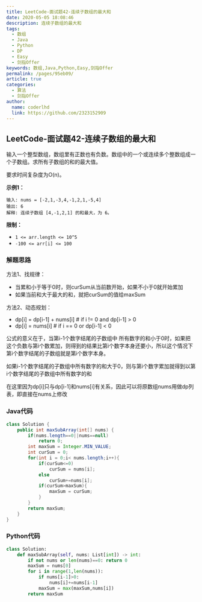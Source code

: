 ```yaml
---
title: LeetCode-面试题42-连续子数组的最大和
date: 2020-05-05 18:08:46
description: 连续子数组的最大和
tags: 
  - 数组
  - Java
  - Python
  - DP
  - Easy
  - 剑指Offer
keywords: 数组,Java,Python,Easy,剑指Offer
permalink: /pages/95eb09/
article: true
categories: 
  - 算法
  - 剑指Offer
author: 
  name: coderlhd
  link: https://github.com/2323152909
---
```


## LeetCode-面试题42-连续子数组的最大和 

输入一个整型数组，数组里有正数也有负数。数组中的一个或连续多个整数组成一个子数组。求所有子数组的和的最大值。

要求时间复杂度为O(n)。

 <!--more-->

**示例1：**

```
输入: nums = [-2,1,-3,4,-1,2,1,-5,4]
输出: 6
解释: 连续子数组 [4,-1,2,1] 的和最大，为 6。
```

**限制：**

- `1 <= arr.length <= 10^5`
- `-100 <= arr[i] <= 100`

### 解题思路

方法1、找规律：

- 当累和小于等于0时，则curSum从当前数开始，如果不小于0就开始累加
- 如果当前和大于最大的和，就把curSum的值给maxSum

方法2、动态规划：

- dp[i] = dp[i-1] + nums[i]   # if i != 0 and dp[i-1] > 0
- dp[i] = nums[i]             # if i == 0 or dp[i-1] < 0

公式的意义在于，当第i-1个数字结尾的子数组中 所有数字的和小于0时，如果把这个负数与第i个数累加，则得到的结果比第i个数字本身还要小，所以这个情况下第i个数字结尾的子数组就是第i个数字本身。

如果i-1个数字结尾的子数组中所有数字的和大于0，则与第i个数字累加就得到以第i个数字结尾的子数组中所有数字的和

在这里因为dp[i]只与dp[i-1]和nums[i]有关系，因此可以将原数组nums用做dp列表，即直接在nums上修改

### Java代码

```java
class Solution {
    public int maxSubArray(int[] nums) {
        if(nums.length==0||nums==null)
            return 0;
        int maxSum = Integer.MIN_VALUE;
        int curSum = 0;
        for(int i = 0;i< nums.length;i++){
            if(curSum<=0)
                curSum = nums[i];
            else
                curSum+=nums[i];
            if(curSum>maxSum){
                maxSum = curSum;
            }
        }
        return maxSum;
    }
}
```

### Python代码

```python
class Solution:
    def maxSubArray(self, nums: List[int]) -> int:
        if not nums or len(nums)==0: return 0
        maxSum = nums[0]
        for i in range(1,len(nums)):
            if nums[i-1]>0:
                nums[i]+=nums[i-1]
            maxSum = max(maxSum,nums[i])
        return maxSum
```